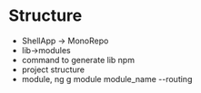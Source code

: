 # Structure
- ShellApp -> MonoRepo
- lib->modules
- command to generate lib npm
- project structure
- module, ng g module module_name --routing
